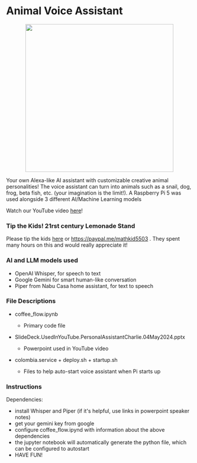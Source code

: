# Animal Voice Assistant
<p align="center">
<img src="https://github.com/phillipeloher/animalvoiceassistant/assets/4087905/4f8fb5d3-3802-4322-ba60-e087a48b3cbe" width="400")
</p>


Your own Alexa-like AI assistant with customizable creative animal personalities!  The voice assistant can turn into animals such as a snail, dog, frog, beta fish, etc. (your imagination is the limit!). A Raspberry Pi 5 was used alongside 3 different AI/Machine Learning models

Watch our YouTube video [here](https://www.youtube.com/watch?v=HHxgvH2-z68)! 

### Tip the Kids! 21rst century Lemonade Stand
Please tip the kids [here](https://paypal.me/mathkid5503) or https://paypal.me/mathkid5503 .  They spent many hours on this and would really appreciate it!

### AI and LLM models used
- OpenAI Whisper, for speech to text
- Google Gemini for smart human-like conversation
- Piper from Nabu Casa home assistant, for text to speech

### File Descriptions
- coffee_flow.ipynb
  - Primary code file

- SlideDeck.UsedInYouTube.PersonalAssistantCharlie.04May2024.pptx
  - Powerpoint used in YouTube video

- colombia.service + deploy.sh + startup.sh
  - Files to help auto-start voice assistant when Pi starts up

### Instructions
Dependencies: 
- install Whisper and Piper (if it's helpful, use links in powerpoint speaker notes)
- get your gemini key from google
- configure coffee_flow.ipynd with information about the above dependencies
- the jupyter notebook will automatically generate the python file, which can be configured to autostart
- HAVE FUN!
